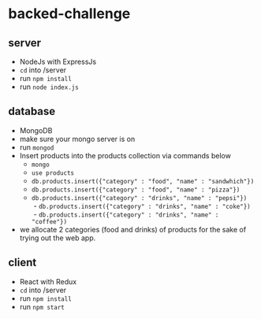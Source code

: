 # backed-challenge
## server
  - NodeJs with ExpressJs
  - `cd` into /server
  - run `npm install`
  - run `node index.js`
## database
  - MongoDB
  - make sure your mongo server is on
  - run `mongod`
  - Insert products into the products collection via commands below
    - `mongo`
    - `use products`
    - `db.products.insert({"category" : "food", "name" : "sandwhich"})`
    - `db.products.insert({"category" : "food", "name" : "pizza"})`
    - `db.products.insert({"category" : "drinks", "name" : "pepsi"})`
    - `db.products.insert({"category" : "drinks", "name" : "coke"})`
    - `db.products.insert({"category" : "drinks", "name" : "coffee"})`
  - we allocate 2 categories (food and drinks) of products for the sake of trying out the web app.
## client
  - React with Redux
  - `cd` into /server
  - run `npm install`
  - run `npm start`
